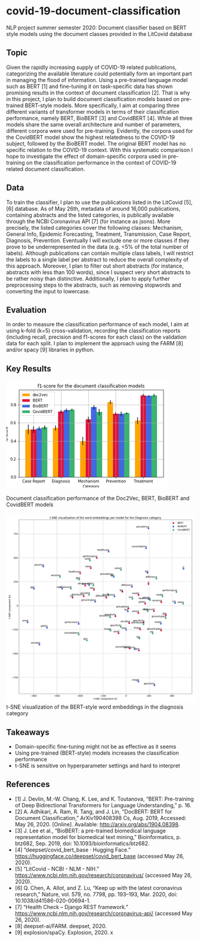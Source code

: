 # covid-19-document-classification
NLP project summer semester 2020: Document classifier based on BERT style models using the document classes provided in the LitCovid database

## Topic
Given the rapidly increasing supply of COVID-19 related publications, categorizing the available literature could potentially form an important part in managing the flood of information. Using a pre-trained language model such as BERT [1] and fine-tuning it on task-specific data has shown promising results in the context of document classification [2]. That is why in this project, I plan to build document classification models based on pre-trained BERT-style models. More specifically, I aim at comparing three different variants of transformer models in terms of their classification performance, namely BERT, BioBERT [3] and CovidBERT [4]. While all three models share the same overall architecture and number of parameters, different corpora were used for pre-training. Evidently, the corpora used for the CovidBERT model show the highest relatedness to the COVID-19 subject, followed by the BioBERT model. The original BERT model has no specific relation to the COVID-19 context. With this systematic comparison I hope to investigate the effect of domain-specific corpora used in pre-training on the classification performance in the context of COVID-19 related document classification.


## Data 
To train the classifier, I plan to use the publications listed in the LitCovid [5], [6] database. As of May 26th, metadata of around 16,000 publications, containing abstracts and the listed categories, is publically available through the NCBI Coronavirus API [7] (for instance as jsons). More precisely, the listed categories cover the following classes: Mechanism, General Info, Epidemic Forecasting, Treatment, Transmission, Case Report, Diagnosis, Prevention. Eventually I will exclude one or more classes if they prove to be underrepresented in the data (e.g. <5% of the total number of labels). Although publications can contain multiple class labels, I will restrict the labels to a single label per abstract to reduce the overall complexity of this approach. Moreover, I plan to filter out short abstracts (for instance, abstracts with less than 100 words), since I suspect very short abstracts to be rather noisy than distinctive. Additionally, I plan to apply further preprocessing steps to the abstracts, such as removing stopwords and converting the input to lowercase.


## Evaluation 
In order to measure the classification performance of each model, I aim at using k-fold (k=5) cross-validation, recording the classification reports (including recall, precision and f1-scores for each class) on the validation data for each split. I plan to implement the approach using the FARM [8] and/or spacy [9] libraries in python.

## Key Results 

![Document classification performance of the Doc2Vec, BERT, BioBERT and CovidBERT models](./data/visualization/f1-score-document-classification-results.png?raw=true "Title")
<br> <br>
Document classification performance of the Doc2Vec, BERT, BioBERT and CovidBERT models
<br> <br>
![t-SNE visualization of the BERT-style word embeddings in the diagnosis category](./data/visualization/Diagnosis_tsne_plot.png?raw=true "Title")
t-SNE visualization of the BERT-style word embeddings in the diagnosis category

## Takeaways 

- Domain-specific fine-tuning might not be as effective as it seems 
- Using pre-trained (BERT-style) models increases the classification performance 
- t-SNE is sensitive on hyperparameter settings and hard to interpret

## References
- [1]    J. Devlin, M.-W. Chang, K. Lee, and K. Toutanova, “BERT: Pre-training of Deep Bidirectional Transformers for Language Understanding,” p. 16.
- [2]    A. Adhikari, A. Ram, R. Tang, and J. Lin, “DocBERT: BERT for Document Classification,” ArXiv190408398 Cs, Aug. 2019, Accessed: May 26, 2020. [Online]. Available: http://arxiv.org/abs/1904.08398.
- [3]    J. Lee et al., “BioBERT: a pre-trained biomedical language representation model for biomedical text mining,” Bioinformatics, p. btz682, Sep. 2019, doi: 10.1093/bioinformatics/btz682.
- [4]    “deepset/covid_bert_base · Hugging Face.” https://huggingface.co/deepset/covid_bert_base (accessed May 26, 2020).
- [5]    “LitCovid - NCBI - NLM - NIH.” https://www.ncbi.nlm.nih.gov/research/coronavirus/ (accessed May 26, 2020).
- [6]    Q. Chen, A. Allot, and Z. Lu, “Keep up with the latest coronavirus research,” Nature, vol. 579, no. 7798, pp. 193–193, Mar. 2020, doi: 10.1038/d41586-020-00694-1.
- [7]    “Health Check – Django REST framework.” https://www.ncbi.nlm.nih.gov/research/coronavirus-api/ (accessed May 26, 2020).
- [8]    deepset-ai/FARM. deepset, 2020.
- [9]    explosion/spaCy. Explosion, 2020.
x
